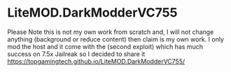# LiteMOD.DarkModderVC755
Please Note this is not my own work from scratch and, I will not change anything (background or reduce content) then claim is my own work. 
I only mod the host and it come with the (second exploit) which has much success on 7.5x Jailreak
so I decided to share it
https://topgamingtech.github.io/LiteMOD.DarkModderVC755/
